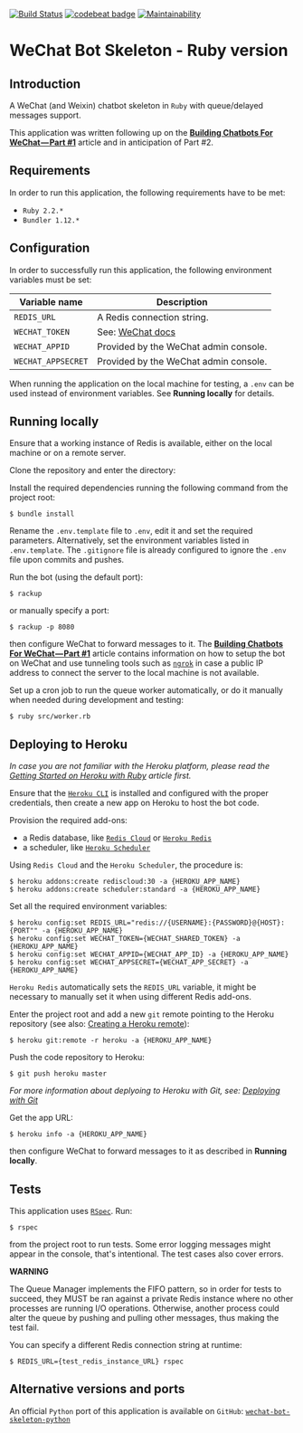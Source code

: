[![Build Status](https://travis-ci.org/edonosotti/wechat-bot-skeleton-ruby.svg?branch=master)](https://travis-ci.org/edonosotti/wechat-bot-skeleton-ruby)
[![codebeat badge](https://codebeat.co/badges/03e5c3b0-1286-4af8-ab54-8f81c6a5d414)](https://codebeat.co/projects/github-com-edonosotti-wechat-bot-skeleton-ruby-master)
[![Maintainability](https://api.codeclimate.com/v1/badges/64b51106893c72aa52ff/maintainability)](https://codeclimate.com/github/edonosotti/wechat-bot-skeleton-ruby/maintainability)

# WeChat Bot Skeleton - Ruby version

## Introduction

A WeChat (and Weixin) chatbot skeleton in `Ruby` with queue/delayed messages support.

This application was written following up on the [**Building Chatbots For WeChat — Part #1**](https://chatbotsmagazine.com/building-chatbots-for-wechat-part-1-dba8f160349) article and in anticipation of Part #2.

## Requirements

In order to run this application, the following requirements have to be met:

 * `Ruby 2.2.*`
 * `Bundler 1.12.*`

## Configuration

In order to successfully run this application, the following environment variables must be set:

| Variable name      | Description                                                                      |
|--------------------|----------------------------------------------------------------------------------|
| `REDIS_URL`        | A Redis connection string.                                                       |
| `WECHAT_TOKEN`     | See: [WeChat docs](http://admin.wechat.com/wiki/index.php?title=Getting_Started) |
| `WECHAT_APPID`     | Provided by the WeChat admin console.                                            |
| `WECHAT_APPSECRET` | Provided by the WeChat admin console.                                            |

When running the application on the local machine for testing, a `.env` can be used instead of environment variables. See **Running locally** for details.

## Running locally

Ensure that a working instance of Redis is available, either on the local machine or on a remote server.

Clone the repository and enter the directory:

Install the required dependencies running the following command from the project root:

```
$ bundle install
```

Rename the `.env.template` file to `.env`, edit it and set the required parameters.
Alternatively, set the environment variables listed in `.env.template`.
The `.gitignore` file is already configured to ignore the `.env` file upon commits and pushes.

Run the bot (using the default port):

```
$ rackup
```

or manually specify a port:

```
$ rackup -p 8080
```

then configure WeChat to forward messages to it. The [**Building Chatbots For WeChat — Part #1**](https://chatbotsmagazine.com/building-chatbots-for-wechat-part-1-dba8f160349) article contains information on how to setup the bot on WeChat and use tunneling tools such as [`ngrok`](https://ngrok.com) in case a public IP address to connect the server to the local machine is not available.

Set up a cron job to run the queue worker automatically, or do it manually when needed during development and testing:

```
$ ruby src/worker.rb
```

## Deploying to Heroku

*In case you are not familiar with the Heroku platform, please read the [Getting Started on Heroku with Ruby](https://devcenter.heroku.com/articles/getting-started-with-ruby) article first.*

Ensure that the [`Heroku CLI`](https://devcenter.heroku.com/articles/heroku-cli) is installed and configured with the proper credentials, then create a new app on Heroku to host the bot code.

Provision the required add-ons:

 * a Redis database, like [`Redis Cloud`](https://elements.heroku.com/addons/rediscloud) or [`Heroku Redis`](https://elements.heroku.com/addons/heroku-redis)
 * a scheduler, like [`Heroku Scheduler`](https://elements.heroku.com/addons/scheduler)

Using `Redis Cloud` and the `Heroku Scheduler`, the procedure is:

```
$ heroku addons:create rediscloud:30 -a {HEROKU_APP_NAME}
$ heroku addons:create scheduler:standard -a {HEROKU_APP_NAME}
```

Set all the required environment variables:

```
$ heroku config:set REDIS_URL="redis://{USERNAME}:{PASSWORD}@{HOST}:{PORT"" -a {HEROKU_APP_NAME}
$ heroku config:set WECHAT_TOKEN={WECHAT_SHARED_TOKEN} -a {HEROKU_APP_NAME}
$ heroku config:set WECHAT_APPID={WECHAT_APP_ID} -a {HEROKU_APP_NAME}
$ heroku config:set WECHAT_APPSECRET={WECHAT_APP_SECRET} -a {HEROKU_APP_NAME}
```

`Heroku Redis` automatically sets the `REDIS_URL` variable, it might be necessary to manually set it when using different Redis add-ons.

Enter the project root and add a new `git` remote pointing to the Heroku repository (see also: [Creating a Heroku remote](https://devcenter.heroku.com/articles/git#creating-a-heroku-remote)):

```
$ heroku git:remote -r heroku -a {HEROKU_APP_NAME}
```

Push the code repository to Heroku:

```
$ git push heroku master
```

*For more information about deplyoing to Heroku with Git, see: [Deploying with Git](https://devcenter.heroku.com/articles/git)*

Get the app URL:

```
$ heroku info -a {HEROKU_APP_NAME}
```

then configure WeChat to forward messages to it as described in **Running locally**.

## Tests

This application uses [`RSpec`](http://rspec.info). Run:

```
$ rspec
```

from the project root to run tests. Some error logging messages might appear in the console, that's intentional. The test cases also cover errors.

**WARNING**

The Queue Manager implements the FIFO pattern, so in order for tests to succeed, they MUST be ran against a private Redis instance where no other processes are running I/O operations. Otherwise, another process could alter the queue by pushing and pulling other messages, thus making the test fail.

You can specify a different Redis connection string at runtime:

```
$ REDIS_URL={test_redis_instance_URL} rspec
```

## Alternative versions and ports

An official `Python` port of this application is available on `GitHub`: [`wechat-bot-skeleton-python`](https://github.com/edonosotti/wechat-bot-skeleton-python)

